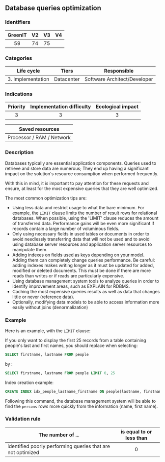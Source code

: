 ## Database queries optimization

### Identifiers

| GreenIT |  V2  |  V3  |  V4  |
|:-------:|:----:|:----:|:----:|
|  59    | 74  | 75  |      |

### Categories

| Life cycle |  Tiers  |  Responsible  |
|:---------:|:----:|:----:|
| 3. Implementation | Datacenter | Software Architect/Developer |

### Indications

| Priority |      Implementation difficulty       |  Ecological impact    |
|:-------------------:|:-------------------------:|:---------------------:|
| 3 | 3 | 3 |

|Saved resources                                    |
|:----------------------------------------------------------:|
| Processor / RAM / Network   |

### Description

Databases typically are essential application components. Queries used to retrieve and store data are numerous; They end up having a significant impact on the solution's resource consumption when performed frequently.

With this in mind, it is important to pay attention for these requests and ensure, at least for the most expensive queries that they are well optimized.

The most common optimization tips are:

  - Using less data and restrict usage to what the bare minimum. For example, the `LIMIT` clause limits the number of result rows for relational databases. When possible, using the 'LIMIT' clause reduces the amount of transferred data. Performance gains will be even more significant if records contain a large number of voluminous fields.
  - Only using necessary fields in used tables or documents in order to avoid needlessly transferring data that will not be used and to avoid using database server resources and application server resources to manipulate them.
  - Adding indexes on fields used as keys depending on your model. Adding them can completely change queries performance. Be careful: adding indexes makes writing longer as it must be updated for added, modified or deleted documents. This must be done if there are more reads than writes or if reads are particularly expensive.
  - Using database management system tools to analyze queries in order to identify improvement areas, such as EXPLAIN for RDBMS.
  - Caching the most expensive queries results as well as data that changes little or never (reference data).
  - Optionally, modifying data models to be able to access information more easily without joins (denormalization)

### Example

Here is an example, with the `LIMIT` clause:

If you only want to display the first 25 records from a table containing people's last and first names, you should replace when selecting:
```sql
SELECT firstname, lastname FROM people
```
by :
```sql
SELECT firstname, lastname FROM people LIMIT 0, 25
```

Index creation example:

```sql
CREATE INDEX idx_people_lastname_firstname ON people(lastname, firstname)
```

Following this command, the database management system will be able to find the `persons` rows more quickly from the information (name, first name).


### Validation rule

| The number of ...     | is equal to or less than   |  
|-------------------|:-------------------------:|
| identified poorly performing queries that are not optimized  | 0  |
